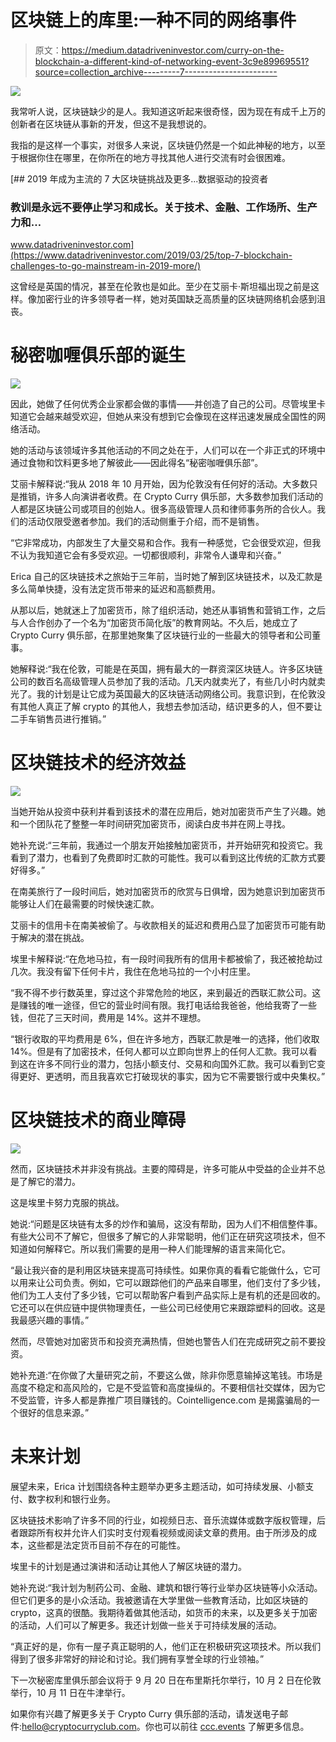 # 区块链上的库里:一种不同的网络事件

> 原文：<https://medium.datadriveninvestor.com/curry-on-the-blockchain-a-different-kind-of-networking-event-3c9e89969551?source=collection_archive---------7----------------------->

![](img/f91dd858cca1ee1bc15f6157dc9c59d0.png)

我常听人说，区块链缺少的是人。我知道这听起来很奇怪，因为现在有成千上万的创新者在区块链从事新的开发，但这不是我想说的。

我指的是这样一个事实，对很多人来说，区块链仍然是一个如此神秘的地方，以至于根据你住在哪里，在你所在的地方寻找其他人进行交流有时会很困难。

[](https://www.datadriveninvestor.com/2019/03/25/top-7-blockchain-challenges-to-go-mainstream-in-2019-more/) [## 2019 年成为主流的 7 大区块链挑战及更多...数据驱动的投资者

### 教训是永远不要停止学习和成长。关于技术、金融、工作场所、生产力和…

www.datadriveninvestor.com](https://www.datadriveninvestor.com/2019/03/25/top-7-blockchain-challenges-to-go-mainstream-in-2019-more/) 

这曾经是英国的情况，甚至在伦敦也是如此。至少在艾丽卡·斯坦福出现之前是这样。像加密行业的许多领导者一样，她对英国缺乏高质量的区块链网络机会感到沮丧。

# 秘密咖喱俱乐部的诞生

![](img/ab8694a3d2eef5a4c66e7c5e35fd925f.png)

因此，她做了任何优秀企业家都会做的事情——并创造了自己的公司。尽管埃里卡知道它会越来越受欢迎，但她从来没有想到它会像现在这样迅速发展成全国性的网络活动。

她的活动与该领域许多其他活动的不同之处在于，人们可以在一个非正式的环境中通过食物和饮料更多地了解彼此——因此得名“秘密咖喱俱乐部”。

艾丽卡解释说:“我从 2018 年 10 月开始，因为伦敦没有任何好的活动。大多数只是推销，许多人向演讲者收费。在 Crypto Curry 俱乐部，大多数参加我们活动的人都是区块链公司或项目的创始人。很多高级管理人员和律师事务所的合伙人。我们的活动仅限受邀者参加。我们的活动侧重于介绍，而不是销售。

“它非常成功，内部发生了大量交易和合作。我有一种感觉，它会很受欢迎，但我不认为我知道它会有多受欢迎。一切都很顺利，非常令人谦卑和兴奋。”

Erica 自己的区块链技术之旅始于三年前，当时她了解到区块链技术，以及汇款是多么简单快捷，没有法定货币带来的延迟和高额费用。

从那以后，她就迷上了加密货币，除了组织活动，她还从事销售和营销工作，之后与人合作创办了一个名为“加密货币简化版”的教育网站。不久后，她成立了 Crypto Curry 俱乐部，在那里她聚集了区块链行业的一些最大的领导者和公司董事。

她解释说:“我在伦敦，可能是在英国，拥有最大的一群资深区块链人。许多区块链公司的数百名高级管理人员参加了我的活动。几天内就卖光了，有些几小时内就卖光了。我的计划是让它成为英国最大的区块链活动网络公司。我意识到，在伦敦没有其他人真正了解 crypto 的其他人，我想去参加活动，结识更多的人，但不要让二手车销售员进行推销。”

# 区块链技术的经济效益

![](img/6df43d656ed24b9e081de0c6b5265bb5.png)

当她开始从投资中获利并看到该技术的潜在应用后，她对加密货币产生了兴趣。她和一个团队花了整整一年时间研究加密货币，阅读白皮书并在网上寻找。

她补充说:“三年前，我通过一个朋友开始接触加密货币，并开始研究和投资它。我看到了潜力，也看到了免费即时汇款的可能性。我可以看到这比传统的汇款方式要好得多。”

在南美旅行了一段时间后，她对加密货币的欣赏与日俱增，因为她意识到加密货币能够让人们在最需要的时候快速汇款。

艾丽卡的信用卡在南美被偷了。与收款相关的延迟和费用凸显了加密货币可能有助于解决的潜在挑战。

埃里卡解释说:“在危地马拉，有一段时间我所有的信用卡都被偷了，我还被抢劫过几次。我没有留下任何卡片，我住在危地马拉的一个小村庄里。

“我不得不步行数英里，穿过这个非常危险的地区，来到最近的西联汇款公司。这是赚钱的唯一途径，但它的营业时间有限。我打电话给我爸爸，他给我寄了一些钱，但花了三天时间，费用是 14%。这并不理想。

“银行收取的平均费用是 6%，但在许多地方，西联汇款是唯一的选择，他们收取 14%。但是有了加密技术，任何人都可以立即向世界上的任何人汇款。我可以看到这在许多不同行业的潜力，包括小额支付、交易和向国外汇款。我可以看到它变得更好、更透明，而且我喜欢它打破现状的事实，因为它不需要银行或中央集权。”

# 区块链技术的商业障碍

![](img/d427907f077feb31292e52c33db02de8.png)

然而，区块链技术并非没有挑战。主要的障碍是，许多可能从中受益的企业并不总是了解它的潜力。

这是埃里卡努力克服的挑战。

她说:“问题是区块链有太多的炒作和骗局，这没有帮助，因为人们不相信整件事。有些大公司不了解它，但很多了解它的人非常聪明，他们正在研究这项技术，但不知道如何解释它。所以我们需要的是用一种人们能理解的语言来简化它。

“最让我兴奋的是利用区块链来提高可持续性。如果你真的看看它能做什么，它可以用来让公司负责。例如，它可以跟踪他们的产品来自哪里，他们支付了多少钱，他们为工人支付了多少钱，它可以帮助客户看到产品实际上是有机的还是回收的。它还可以在供应链中提供物理责任，一些公司已经使用它来跟踪塑料的回收。这是我最感兴趣的事情。”

然而，尽管她对加密货币和投资充满热情，但她也警告人们在完成研究之前不要投资。

她补充道:“在你做了大量研究之前，不要这么做，除非你愿意输掉这笔钱。市场是高度不稳定和高风险的，它是不受监管和高度操纵的。不要相信社交媒体，因为它不受监管，许多人都是靠推广项目赚钱的。Cointelligence.com 是揭露骗局的一个很好的信息来源。”

# 未来计划

展望未来，Erica 计划围绕各种主题举办更多主题活动，如可持续发展、小额支付、数字权利和银行业务。

区块链技术影响了许多不同的行业，如视频日志、音乐流媒体或数字版权管理，后者跟踪所有权并允许人们实时支付观看视频或阅读文章的费用。由于所涉及的成本，这些都是法定货币目前不存在的可能性。

埃里卡的计划是通过演讲和活动让其他人了解区块链的潜力。

她补充说:“我计划为制药公司、金融、建筑和银行等行业举办区块链等小众活动。但它们更多的是小众活动。我被邀请在大学里做一些教育活动，比如区块链的 crypto，这真的很酷。我期待着做其他活动，如货币的未来，以及更多关于加密的活动，人们可以了解更多。我还计划做一些关于可持续发展的活动。

“真正好的是，你有一屋子真正聪明的人，他们正在积极研究这项技术。所以我们得到了很多非常好的辩论和讨论。我们拥有享誉全球的行业领袖。”

下一次秘密库里俱乐部会议将于 9 月 20 日在布里斯托尔举行，10 月 2 日在伦敦举行，10 月 11 日在牛津举行。

如果你有兴趣了解更多关于 Crypto Curry 俱乐部的活动，请发送电子邮件:[hello@cryptocurryclub.com](mailto:hello@cryptocurryclub.com)。你也可以前往 [ccc.events](http://ccc.events/) 了解更多信息。